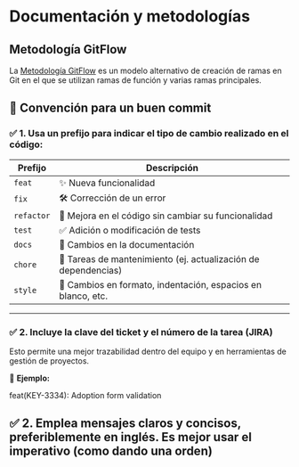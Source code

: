 # Documentación y metodologías

## Metodología GitFlow

La [Metodología GitFlow](https://github.com/Factoria-F5-dev/git-flow) es un modelo alternativo de creación de ramas en Git en el que se utilizan ramas de función y varias ramas principales.

## 🚀 **Convención para un buen commit**  

### ✅ 1. Usa un prefijo para indicar el tipo de cambio realizado en el código:  

| **Prefijo**   | **Descripción** |
|--------------|----------------|
| `feat`       | ✨ Nueva funcionalidad |
| `fix`        | 🛠️ Corrección de un error |
| `refactor`   | 🔄 Mejora en el código sin cambiar su funcionalidad |
| `test`       | ✅ Adición o modificación de tests |
| `docs`       | 📖 Cambios en la documentación |
| `chore`      | 🔧 Tareas de mantenimiento (ej. actualización de dependencias) |
| `style`      | 🎨 Cambios en formato, indentación, espacios en blanco, etc. |

---

### ✅ 2. Incluye la clave del ticket y el número de la tarea (JIRA)  

Esto permite una mejor trazabilidad dentro del equipo y en herramientas de gestión de proyectos.

📌 **Ejemplo:**  

feat(KEY-3334): Adoption form validation

## ✅ 2. Emplea mensajes claros y concisos, preferiblemente en inglés. Es mejor usar el imperativo (como dando una orden)

